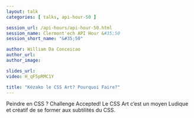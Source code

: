```yaml
---
layout: talk
categories: [ talks, api-hour-50 ]

session_url: /api-hours/api-hour-50.html
session_name: Clermont'ech API Hour &#35;50
session_short_name: "&#35;50"

author: William Da Conceicao
author_url: 
author_image: 

slides_url:
video: H_qF5pRMC1Y

title: "Kézako le CSS Art? Pourquoi Faire?"
---
```


Peindre en CSS ? Challenge Accepted! Le CSS Art c’est un moyen Ludique et créatif de se former aux subtilités du CSS.
